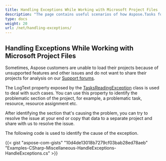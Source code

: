 ```yaml
---
title: Handling Exceptions While Working with Microsoft Project Files
description: "The page contains useful scenarios of how Aspose.Tasks for .NET can be applied to handle exceptions while reading Microsoft Project (MPP/XML) files."
type: docs
weight: 20
url: /net/handling-exceptions/
---
```


## **Handling Exceptions While Working with Microsoft Project Files**
Sometimes, Aspose customers are unable to load their projects because of unsupported features and other issues and do not want to share their projects for analysis on our [Support forums](https://forum.aspose.com/).

The LogText property exposed by the [TasksReadingException](https://apireference.aspose.com/tasks/net/aspose.tasks/tasksreadingexception) class is used to deal with such cases. You can use this property to identify the problematic section of the project, for example, a problematic task, resource, resource assignment etc.

After identifying the section that's causing the problem, you can try to resolve the issue at your end or copy that data to a separate project and share with us to resolve the issue.

The following code is used to identify the cause of the exception.

{{< gist "aspose-com-gists" "10d4de13018b7279cf03bab28ed78aeb" "Examples-CSharp-Miscellaneous-HandleExceptions-HandleExceptions.cs" >}}
